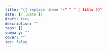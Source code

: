```yaml
---
title: "{{ replace .Name "-" " " | title }}"
date: {{ .Date }}
draft: true
description: ""
tags: []
summary: ""
cover: "" 
toc: false
---
```


